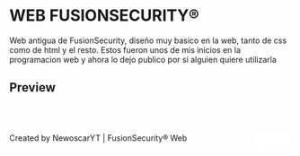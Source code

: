 **<h1>WEB FUSIONSECURITY®</h1>**

Web antigua de FusionSecurity, diseño muy basico en la web, tanto de css como de html y el resto.
Estos fueron unos de mis inicios en la programacion web y ahora lo dejo publico por si alguien quiere
utilizarla

<h2>Preview</h2>
<img src="https://user-images.githubusercontent.com/89801655/188434742-e369853a-064a-410e-87f0-26665389f1fd.png" alt="">

<br />
<br />
<br />

<a href="https://www.instagram.com/oscar_serrano_clemente/">
  <img align="right" alt="Instagram" width="22px" src="https://github.com/cosmoart/cosmoart/blob/main/assets/instagram.svg" />
</a>
<a href="https://discord.com/users/739421873816993835">
  <img align="right" alt="Discord" width="22px" src="https://github.com/cosmoart/cosmoart/blob/main/assets/discord.svg" />
</a>
<a href="mailto:newoscaryt@gmail.com">
  <img align="right" alt="Mail" width="22px"  height="27px" src="https://github.com/cosmoart/cosmoart/blob/main/assets/gmail.svg" />
</a>
<a>
  <footer aling="left">Created by NewoscarYT | FusionSecurity® Web</footer>
</a>
